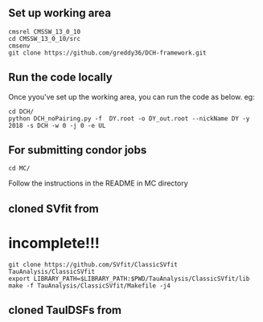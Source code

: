 ## Set up working area
```
cmsrel CMSSW_13_0_10
cd CMSSW_13_0_10/src
cmsenv
git clone https://github.com/greddy36/DCH-framework.git
```
## Run the code locally
Once yyou've set up the working area, you can run the code as below.
eg:
```
cd DCH/
python DCH_noPairing.py -f  DY.root -o DY_out.root --nickName DY -y 2018 -s DCH -w 0 -j 0 -e UL
```
## For submitting condor jobs
```
cd MC/
```
Follow the instructions in the README in MC directory

## cloned SVfit from
# incomplete!!!
```
git clone https://github.com/SVfit/ClassicSVfit TauAnalysis/ClassicSVfit
export LIBRARY_PATH=$LIBRARY_PATH:$PWD/TauAnalysis/ClassicSVfit/lib
make -f TauAnalysis/ClassicSVfit/Makefile -j4
```
## cloned TauIDSFs from 
```

```
